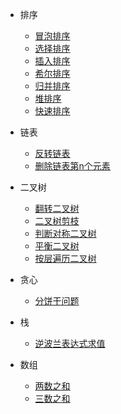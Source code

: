 * 排序
    * [冒泡排序](/algorithm/排序/冒泡排序.md)
    * [选择排序](/algorithm/排序/选择排序.md)
    * [插入排序](/algorithm/排序/插入排序.md)
    * [希尔排序](/algorithm/排序/希尔排序.md)
    * [归并排序](/algorithm/排序/归并排序.md)
    * [堆排序](/algorithm/排序/堆排序.md)
    * [快速排序](/algorithm/排序/快速排序.md)

* 链表

    * [反转链表](/algorithm/链表/反转链表.md)
    * [删除链表第n个元素](/algorithm/链表/删除链表第n个元素.md)

* 二叉树

    * [翻转二叉树](/algorithm/二叉树/翻转二叉树.md)
    * [二叉树剪枝](/algorithm/二叉树/二叉树剪枝.md)
    * [判断对称二叉树](/algorithm/二叉树/判断对称二叉树.md)
    * [平衡二叉树](/algorithm/二叉树/判读平衡二叉树.md)
    * [按层遍历二叉树](/algorithm/二叉树/层序遍历二叉树.md)

* 贪心

    * [分饼干问题](/algorithm/贪心/分饼干问题.md)

* 栈
    
    * [逆波兰表达式求值](/algorithm/栈/逆波兰法求算式结果.md)

* 数组

    * [两数之和](/algorithm/数组/两数之和.md)
    * [三数之和](/algorithm/数组/三数之和.md)

